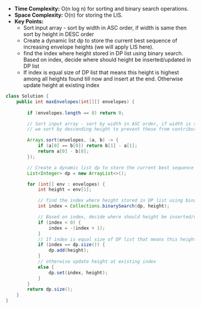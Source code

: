 - **Time Complexity:** O(n log n) for sorting and binary search operations.
- **Space Complexity:** O(n) for storing the LIS.
- **Key Points:**
    - Sort input array - sort by width in ASC order, if width is same then sort by height in DESC order
    - Create a dynamic list dp to store the current best sequence of increasing envelope heights (we will apply LIS here).
    - find the index where height stored in DP list using binary search. Based on index, decide where should height be inserted/updated in DP list
    - If index is equal size of DP list that means this height is highest among all heights found till now and insert at the end. Otherwise update height at existing index

```java
class Solution {
    public int maxEnvelopes(int[][] envelopes) {
        
        if (envelopes.length == 0) return 0;

        // Sort input array - sort by width in ASC order, if width is same then sort by height in DESC order
        // we sort by descending height to prevent these from contributing to the LIS

        Arrays.sort(envelopes, (a, b) -> {
            if (a[0] == b[0]) return b[1] - a[1];
            return a[0] - b[0];
        });

        // Create a dynamic list dp to store the current best sequence of increasing envelope heights (we will apply LIS here).
        List<Integer> dp = new ArrayList<>();

        for (int[] env : envelopes) {
            int height = env[1];

            // find the index where height stored in DP list using binary search
            int index = Collections.binarySearch(dp, height);

            // Based on index, decide where should height be inserted/updated in DP list
            if (index < 0) {
                index = -(index + 1);
            } 
            // If index is equal size of DP list that means this height is highest among all heights found till now and insert at the end
            if (index == dp.size()) {
                dp.add(height);
            }
            // otherwise update height at existing index
            else {
                dp.set(index, height);
            }
        } 
        return dp.size();
    }
}
```